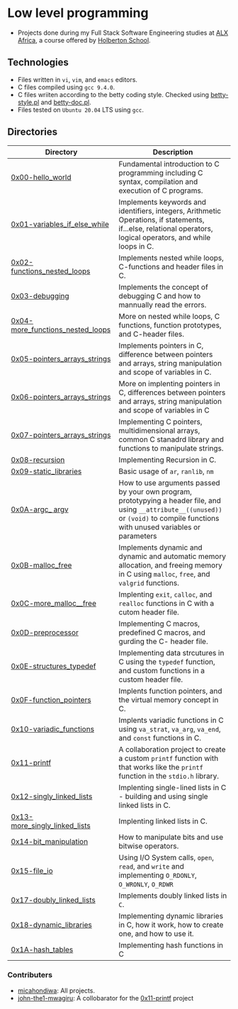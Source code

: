 # Low level programming

- Projects done during my Full Stack Software Engineering studies at [ALX Africa](https://www.alxafrica.com/software-engineering-2022/), a course offered by [Holberton School](https://www.holbertonschool.com/).

## Technologies
- Files written in ```vi```, ```vim```, and ```emacs``` editors. 
- C files compiled using ```gcc 9.4.0```.
- C files wriiten according to the betty coding style. Checked using [betty-style.pl](https://github.com/holbertonschool/Betty/blob/master/betty-style.pl) and [betty-doc.pl](https://github.com/holbertonschool/Betty/blob/master/betty-doc.pl).
- Files tested on ```Ubuntu 20.04``` LTS using ```gcc```.

## Directories 

| Directory  | Description |
| ---  | --- |
|[0x00-hello_world](0x00-hello_world) |Fundamental introduction to C programming including C syntax, compilation and execution of C programs.|
|[0x01-variables_if_else_while](0x01-variables_if_else_while)|Implements keywords and identifiers, integers, Arithmetic Operations, if statements, if...else, relational operators, logical operators, and while loops in C.|
|[0x02-functions_nested_loops](0x02-functions_nested_loops)|Implements nested while loops, C-functions and header files in C.|
|[0x03-debugging](0x03-debugging)|Implements the concept of debugging C and how to mannually read the errors.|
|[0x04-more_functions_nested_loops](0x04-more_functions_nested_loops)| More on nested while loops, C functions, function prototypes, and C-header files.|
|[0x05-pointers_arrays_strings](0x05-pointers_arrays_strings)|Implements pointers in C, difference between pointers and arrays, string manipulation and scope of variables in C.|
|[0x06-pointers_arrays_strings](0x06-pointers_arrays_strings)|More on implenting pointers in C, differences between pointers and arrays, string manipulation and scope of variables in C|
|[0x07-pointers_arrays_strings](0x07-pointers_arrays_strings)|Implementing C pointers, multidimensional arrays, common C stanadrd library and functions to manipulate strings.|
|[0x08-recursion](0x08-recursion)|Implementing Recursion in C.|
|[0x09-static_libraries](0x09-static_libraries)|Basic usage of ```ar```, ```ranlib```, ```nm```|
|[0x0A-argc_ argv](0x0A-argc_argv)|How to use arguments passed by your own program, prototypying a header file, and using ```__attribute__((unused))``` or ```(void)``` to compile functions with unused variables or parameters|
|[0x0B-malloc_free](0x0B-malloc_free)|Implements dynamic and dynamic and automatic memory allocation, and freeing memory in C using ```malloc```, ```free```, and ```valgrid``` functions.|
|[0x0C-more_malloc__free](0x0C-more_malloc_free)|Implenting ```exit```, ```calloc```, and ```realloc``` functions in C with a cutom header file.|
|[0x0D-preprocessor](0x0D-preprocessor)|Implementing C macros, predefined C macros, and gurding the C- header file.|
|[0x0E-structures_typedef](0x0E-structures_typedef)|Implementing data strcutures in C using the ```typedef``` function, and custom functions in a custom header file.|
|[0x0F-function_pointers](0x0F-function_pointers)|Implents function pointers, and the virtual memory concept in C.|
|[0x10-variadic_functions](0x10-variadic_functions)|Implents variadic functions in C using ```va_strat```, ```va_arg```, ```va_end```, and ```const``` functions in C.|
[0x11-printf](0x11-printf)|A collaboration project to create a custom ```printf``` function with that works like the ```printf``` function in the ```stdio.h``` library.|
|[0x12-singly_linked_lists](0x12-singly_linked_lists)|Implenting single-lined lists in C - building and using single linked lists in C.|
|[0x13-more_singly_linked_lists](0x13-more_singly_linked_lists)|Implenting linked lists in C.|
|[0x14-bit_manipulation](0x14-bit_manipulation)|How to manipulate bits and use bitwise operators.|
|[0x15-file_io](0x15-file_io)|Using I/O System calls, ```open```, ```read```, and ```write``` and implementing ```O_RDONLY```, ```O_WRONLY```, ```O_RDWR```|
|[0x17-doubly_linked_lists](0x17-doubly_linked_lists)|Implements doubly linked lists in ```C```.|
|[0x18-dynamic_libraries](0x18-dynamic_libraries)|Implementing dynamic libraries in C, how it work, how to create one, and how to use it.|
|[0x1A-hash_tables](0x1A-hash_tables)|Implementing hash functions in C|

### Contributers
- [micahondiwa](https://github.com/micahondiwa): All projects. 
- [john-the1-mwagiru](https://github.com/john-the1-mwagiru): A collobarator for the [0x11-printf](0x11-printf) project
